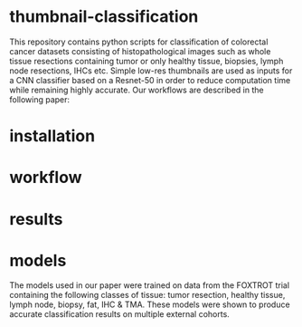 # thumbnail-classification
This repository contains python scripts for classification of colorectal cancer datasets consisting of histopathological images such as whole tissue resections containing tumor or only healthy tissue, biopsies, lymph node resections, IHCs etc. Simple low-res thumbnails are used as inputs for a CNN classifier based on a Resnet-50 in order to reduce computation time while remaining highly accurate. Our workflows are described in the following paper:
# installation
# workflow
# results
# models
The models used in our paper were trained on data from the FOXTROT trial containing the following classes of tissue: tumor resection, healthy tissue, lymph node, biopsy, fat, IHC & TMA. These models were shown to produce accurate classification results on multiple external cohorts. 
